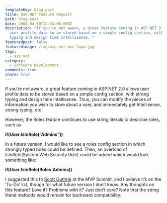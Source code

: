 ```yaml
---
templateKey: blog-post
title: ASP.NET Feature Request
path: blog-post
date: 2004-04-10T12:43:00.000Z
description: "If you’re not aware, a great feature coming in ASP.NET 2.0 allows
  user profile data to be stored based on a simple config section, with strong
  typing and design time Intellisense. "
featuredpost: false
featuredimage: /img/asp-net-mvc-logo.jpg
tags:
  - asp.net
category:
  - Software Development
comments: true
share: true
---
```

<!--StartFragment-->

If you’re not aware, a great feature coming in ASP.NET 2.0 allows user profile data to be stored based on a simple config section, with strong typing and design time Intellisense. Thus, you can modify the pieces of information you wish to store about a user, and immediately get Intellisense, strong typing, etc.

However, the Roles feature continues to use string literals to describe roles, such as

**if(User.IsInRole(”Admins”))**

In a future version, I would like to see a roles config section in which strongly typed roles could be defined. Then, an overload of IsInRole(System.Web.Security.Role) could be added which would look something like:

**if(User.IsInRole(Roles.Admins))**

I suggested this to [Scott Guthrie](http://weblogs.asp.net/scottgu) at the MVP Summit, and I believe it’s on the ‘To-Do’ list, though for what future version I don’t know. Any thoughts on this feature? Love it? Problems with it? Just don’t care? Note that the string literal methods would remain for backward compatibility.

<!--EndFragment-->